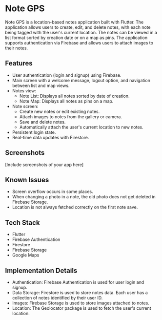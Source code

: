 # Note GPS

Note GPS is a location-based notes application built with Flutter. The application allows users to create, edit, and delete notes, with each note being tagged with the user's current location. The notes can be viewed in a list format sorted by creation date or on a map as pins. The application supports authentication via Firebase and allows users to attach images to their notes.

## Features

- User authentication (login and signup) using Firebase.
- Main screen with a welcome message, logout option, and navigation between list and map views.
- Notes view:
  - Note List: Displays all notes sorted by date of creation.
  - Note Map: Displays all notes as pins on a map.
- Note screen:
  - Create new notes or edit existing notes.
  - Attach images to notes from the gallery or camera.
  - Save and delete notes.
  - Automatically attach the user's current location to new notes.
- Persistent login state.
- Real-time data updates with Firestore.

## Screenshots

[Include screenshots of your app here]

## Known Issues

- Screen overflow occurs in some places.
- When changing a photo in a note, the old photo does not get deleted in Firebase Storage.
- Location is not always fetched correctly on the first note save.

## Tech Stack

- Flutter
- Firebase Authentication
- Firestore
- Firebase Storage
- Google Maps

## Implementation Details

- Authentication: Firebase Authentication is used for user login and signup.
- Data Storage: Firestore is used to store notes data. Each user has a collection of notes identified by their user ID.
- Images: Firebase Storage is used to store images attached to notes.
- Location: The Geolocator package is used to fetch the user's current location.